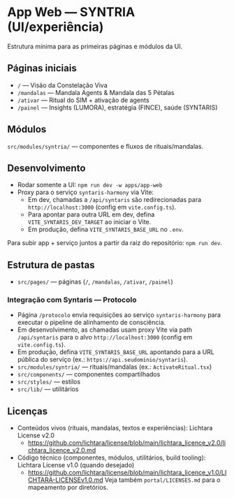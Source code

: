 # App Web — SYNTRIA (UI/experiência)
Estrutura mínima para as primeiras páginas e módulos da UI.

## Páginas iniciais
- `/` — Visão da Constelação Viva
- `/mandalas` — Mandala Agents & Mandala das 5 Pétalas
- `/ativar` — Ritual do SIM + ativação de agents
- `/painel` — Insights (LUMORA), estratégia (FINCE), saúde (SYNTARIS)

## Módulos
`src/modules/syntria/` — componentes e fluxos de rituais/mandalas.

## Desenvolvimento
- Rodar somente a UI: `npm run dev -w apps/app-web`
- Proxy para o serviço `syntaris-harmony` via Vite:
  - Em dev, chamadas a `/api/syntaris` são redirecionadas para `http://localhost:3000` (config em `vite.config.ts`).
  - Para apontar para outra URL em dev, defina `VITE_SYNTARIS_DEV_TARGET` ao iniciar o Vite.
  - Em produção, defina `VITE_SYNTARIS_BASE_URL` no `.env`.
  
Para subir app + serviço juntos a partir da raiz do repositório: `npm run dev`.

## Estrutura de pastas
- `src/pages/` — páginas (`/`, `/mandalas`, `/ativar`, `/painel`)

### Integração com Syntaris — Protocolo

- Página `/protocolo` envia requisições ao serviço `syntaris-harmony` para executar o pipeline de alinhamento de consciência.
- Em desenvolvimento, as chamadas usam proxy Vite via path `/api/syntaris` para o alvo `http://localhost:3000` (config em `vite.config.ts`).
- Em produção, defina `VITE_SYNTARIS_BASE_URL` apontando para a URL pública do serviço (ex.: `https://api.seudominio/syntaris`).
- `src/modules/syntria/` — rituais/mandalas (ex.: `ActivateRitual.tsx`)
- `src/components/` — componentes compartilhados
- `src/styles/` — estilos
- `src/lib/` — utilitários

## Licenças
- Conteúdos vivos (rituais, mandalas, textos e experiências): Lichtara License v2.0
  - https://github.com/lichtara/license/blob/main/lichtara_licence_v2.0/lichtara_licence_v2.0.md
- Código técnico (componentes, módulos, utilitários, build tooling): Lichtara License v1.0 (quando desejado)
  - https://github.com/lichtara/license/blob/main/lichtara_licence_v1.0/LICHTARA-LICENSEv1.0.md
Veja também `portal/LICENSES.md` para o mapeamento por diretórios.
